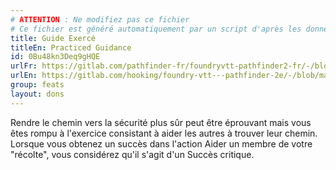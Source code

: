 ```yaml
---
# ATTENTION : Ne modifiez pas ce fichier
# Ce fichier est généré automatiquement par un script d'après les données du module Foundry VTT officiel et de sa traduction
title: Guide Exercé
titleEn: Practiced Guidance
id: 0Bu48kn3Deq9gHQE
urlFr: https://gitlab.com/pathfinder-fr/foundryvtt-pathfinder2-fr/-/blob/master/data/feats/0Bu48kn3Deq9gHQE.htm
urlEn: https://gitlab.com/hooking/foundry-vtt---pathfinder-2e/-/blob/master/packs/data/feats.db/practiced-guidance.json
group: feats
layout: dons
---
```

Rendre le chemin vers la sécurité plus sûr peut être éprouvant mais vous êtes rompu à l'exercice consistant à aider les autres à trouver leur chemin. Lorsque vous obtenez un succès dans l'action Aider un membre de votre "récolte", vous considérez qu'il s'agit d'un Succès critique.


